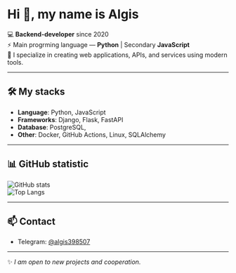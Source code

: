 # Hi 👋, my name is Algis  

💻 **Backend-developer** since 2020  
⚡ Main progrming language — **Python** | Secondary **JavaScript**  
🚀 I specialize in creating web applications, APIs, and services using modern tools. 

---

## 🛠️ My stacks
- **Language**: Python, JavaScript  
- **Frameworks**: Django, Flask, FastAPI  
- **Database**: PostgreSQL,   
- **Other**: Docker, GitHub Actions, Linux, SQLAlchemy

---

## 📊 GitHub statistic
![GitHub stats](https://github-readme-stats.vercel.app/api?username=Angmarec398&show_icons=true&theme=tokyonight)  
![Top Langs](https://github-readme-stats.vercel.app/api/top-langs/?username=Angmarec398&layout=compact&theme=tokyonight)

---

## 📫 Contact
- Telegram: [@algis398507](https://t.me/algis398507)  

---
✨ *I am open to new projects and cooperation.*  
